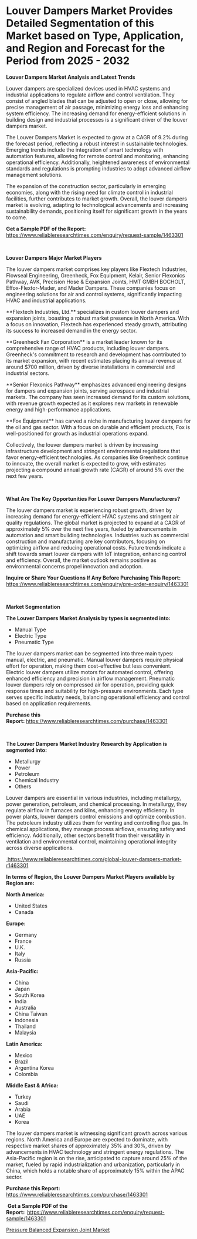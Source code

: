 <p><h1>Louver Dampers Market Provides Detailed Segmentation of this Market based on Type, Application, and Region and Forecast for the Period from 2025 - 2032</h1></p><p><strong>Louver Dampers Market Analysis and Latest Trends</strong></p>
<p><p>Louver dampers are specialized devices used in HVAC systems and industrial applications to regulate airflow and control ventilation. They consist of angled blades that can be adjusted to open or close, allowing for precise management of air passage, minimizing energy loss and enhancing system efficiency. The increasing demand for energy-efficient solutions in building design and industrial processes is a significant driver of the louver dampers market. </p><p>The Louver Dampers Market is expected to grow at a CAGR of 9.2% during the forecast period, reflecting a robust interest in sustainable technologies. Emerging trends include the integration of smart technology with automation features, allowing for remote control and monitoring, enhancing operational efficiency. Additionally, heightened awareness of environmental standards and regulations is prompting industries to adopt advanced airflow management solutions. </p><p>The expansion of the construction sector, particularly in emerging economies, along with the rising need for climate control in industrial facilities, further contributes to market growth. Overall, the louver dampers market is evolving, adapting to technological advancements and increasing sustainability demands, positioning itself for significant growth in the years to come.</p></p>
<p><strong>Get a Sample PDF of the Report:&nbsp;</strong> <a href="https://www.reliableresearchtimes.com/enquiry/request-sample/1463301?utm_campaign=2204&utm_medium=2&utm_source=Github&utm_content=ia&utm_term=18022025&utm_id=louver-dampers">https://www.reliableresearchtimes.com/enquiry/request-sample/1463301</a></p>
<p>&nbsp;</p>
<p><strong>Louver Dampers Major Market Players</strong></p>
<p><p>The louver dampers market comprises key players like Flextech Industries, Flowseal Engineering, Greenheck, Fox Equipment, Kelair, Senior Flexonics Pathway, AVK, Precision Hose & Expansion Joints, HMT GMBH BOCHOLT, Effox-Flextor-Mader, and Mader Dampers. These companies focus on engineering solutions for air and control systems, significantly impacting HVAC and industrial applications.</p><p>**Flextech Industries, Ltd.** specializes in custom louver dampers and expansion joints, boasting a robust market presence in North America. With a focus on innovation, Flextech has experienced steady growth, attributing its success to increased demand in the energy sector.</p><p>**Greenheck Fan Corporation** is a market leader known for its comprehensive range of HVAC products, including louver dampers. Greenheck's commitment to research and development has contributed to its market expansion, with recent estimates placing its annual revenue at around $700 million, driven by diverse installations in commercial and industrial sectors.</p><p>**Senior Flexonics Pathway** emphasizes advanced engineering designs for dampers and expansion joints, serving aerospace and industrial markets. The company has seen increased demand for its custom solutions, with revenue growth expected as it explores new markets in renewable energy and high-performance applications.</p><p>**Fox Equipment** has carved a niche in manufacturing louver dampers for the oil and gas sector. With a focus on durable and efficient products, Fox is well-positioned for growth as industrial operations expand.</p><p>Collectively, the louver dampers market is driven by increasing infrastructure development and stringent environmental regulations that favor energy-efficient technologies. As companies like Greenheck continue to innovate, the overall market is expected to grow, with estimates projecting a compound annual growth rate (CAGR) of around 5% over the next few years.</p></p>
<p>&nbsp;</p>
<p><strong>What Are The Key Opportunities For Louver Dampers Manufacturers?</strong></p>
<p><p>The louver dampers market is experiencing robust growth, driven by increasing demand for energy-efficient HVAC systems and stringent air quality regulations. The global market is projected to expand at a CAGR of approximately 5% over the next five years, fueled by advancements in automation and smart building technologies. Industries such as commercial construction and manufacturing are key contributors, focusing on optimizing airflow and reducing operational costs. Future trends indicate a shift towards smart louver dampers with IoT integration, enhancing control and efficiency. Overall, the market outlook remains positive as environmental concerns propel innovation and adoption.</p></p>
<p><strong>Inquire or Share Your Questions If Any Before Purchasing This Report:</strong> <a href="https://www.reliableresearchtimes.com/enquiry/pre-order-enquiry/1463301?utm_campaign=2204&utm_medium=2&utm_source=Github&utm_content=ia&utm_term=18022025&utm_id=louver-dampers">https://www.reliableresearchtimes.com/enquiry/pre-order-enquiry/1463301</a></p>
<p>&nbsp;</p>
<p><strong>Market Segmentation</strong></p>
<p><strong>The Louver Dampers Market Analysis by types is segmented into:</strong></p>
<p><ul><li>Manual Type</li><li>Electric Type</li><li>Pneumatic Type</li></ul></p>
<p><p>The louver dampers market can be segmented into three main types: manual, electric, and pneumatic. Manual louver dampers require physical effort for operation, making them cost-effective but less convenient. Electric louver dampers utilize motors for automated control, offering enhanced efficiency and precision in airflow management. Pneumatic louver dampers rely on compressed air for operation, providing quick response times and suitability for high-pressure environments. Each type serves specific industry needs, balancing operational efficiency and control based on application requirements.</p></p>
<p><strong>Purchase this Report:&nbsp;</strong><a href="https://www.reliableresearchtimes.com/purchase/1463301?utm_campaign=2204&utm_medium=2&utm_source=Github&utm_content=ia&utm_term=18022025&utm_id=louver-dampers">https://www.reliableresearchtimes.com/purchase/1463301</a></p>
<p>&nbsp;</p>
<p><strong>The Louver Dampers Market Industry Research by Application is segmented into:</strong></p>
<p><ul><li>Metallurgy</li><li>Power</li><li>Petroleum</li><li>Chemical Industry</li><li>Others</li></ul></p>
<p><p>Louver dampers are essential in various industries, including metallurgy, power generation, petroleum, and chemical processing. In metallurgy, they regulate airflow in furnaces and kilns, enhancing energy efficiency. In power plants, louver dampers control emissions and optimize combustion. The petroleum industry utilizes them for venting and controlling flue gas. In chemical applications, they manage process airflows, ensuring safety and efficiency. Additionally, other sectors benefit from their versatility in ventilation and environmental control, maintaining operational integrity across diverse applications.</p></p>
<p><a href="https://www.reliableresearchtimes.com/global-louver-dampers-market-r1463301?utm_campaign=2204&utm_medium=2&utm_source=Github&utm_content=ia&utm_term=18022025&utm_id=louver-dampers">&nbsp;https://www.reliableresearchtimes.com/global-louver-dampers-market-r1463301</a></p>
<p><strong>In terms of Region, the Louver Dampers Market Players available by Region are:</strong></p>
<p>
    <p> <strong> North America: </strong>
        <ul>
            <li>United States</li>
            <li>Canada</li>
        </ul>
        </p> 
    <p> <strong> Europe: </strong>
        <ul>
            <li>Germany</li>
            <li>France</li>
            <li>U.K.</li>
            <li>Italy</li>
            <li>Russia</li>
        </ul>
        </p> 
    <p> <strong> Asia-Pacific: </strong>
        <ul>
            <li>China</li>
            <li>Japan</li>
            <li>South Korea</li>
            <li>India</li>
            <li>Australia</li>
            <li>China Taiwan</li>
            <li>Indonesia</li>
            <li>Thailand</li>
            <li>Malaysia</li>
        </ul>
        </p> 
    <p> <strong> Latin America: </strong>
        <ul>
            <li>Mexico</li>
            <li>Brazil</li>
            <li>Argentina Korea</li>
            <li>Colombia</li>
        </ul>
        </p> 
    <p> <strong> Middle East & Africa: </strong>
        <ul>
            <li>Turkey</li>
            <li>Saudi</li>
            <li>Arabia</li>
            <li>UAE</li>
            <li>Korea</li>
        </ul>
    </p>
    </p>
<p><p>The louver dampers market is witnessing significant growth across various regions. North America and Europe are expected to dominate, with respective market shares of approximately 35% and 30%, driven by advancements in HVAC technology and stringent energy regulations. The Asia-Pacific region is on the rise, anticipated to capture around 25% of the market, fueled by rapid industrialization and urbanization, particularly in China, which holds a notable share of approximately 15% within the APAC sector.</p></p>
<p><strong>Purchase this Report: </strong><a href="https://www.reliableresearchtimes.com/purchase/1463301?utm_campaign=2204&utm_medium=2&utm_source=Github&utm_content=ia&utm_term=18022025&utm_id=louver-dampers">https://www.reliableresearchtimes.com/purchase/1463301</a></p>
<p>&nbsp;<strong>Get a Sample PDF of the Report:&nbsp;&nbsp;</strong><a href="https://www.reliableresearchtimes.com/enquiry/request-sample/1463301?utm_campaign=2204&utm_medium=2&utm_source=Github&utm_content=ia&utm_term=18022025&utm_id=louver-dampers">https://www.reliableresearchtimes.com/enquiry/request-sample/1463301</a></p>
<p><strong></strong></p>
<p><p><a href="https://github.com/tambraunrue691969/Market-Research-Report-List-1/blob/main/pressure-balanced-expansion-joint-market.md?utm_campaign=2204&utm_medium=2&utm_source=Github&utm_content=ia&utm_term=18022025&utm_id=louver-dampers">Pressure Balanced Expansion Joint Market</a></p></p>